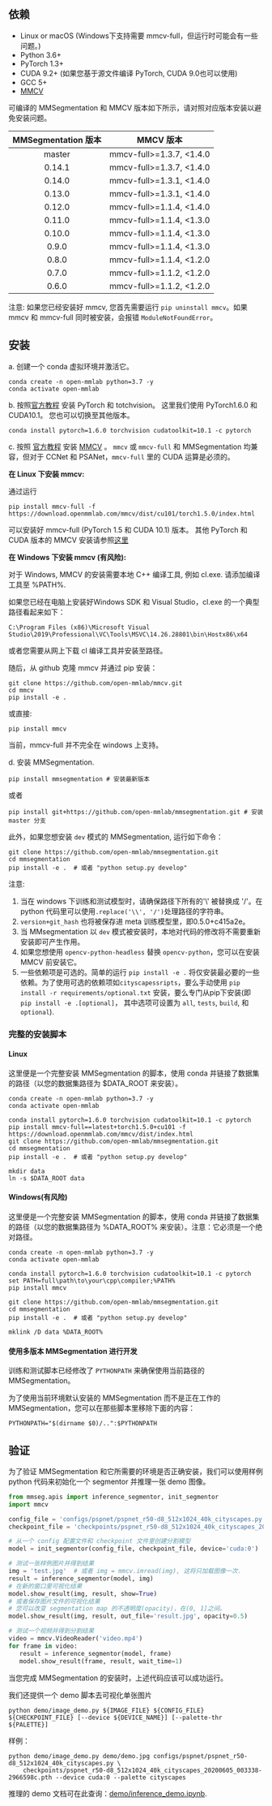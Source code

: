 ## 依赖

- Linux or macOS (Windows下支持需要 mmcv-full，但运行时可能会有一些问题。)
- Python 3.6+
- PyTorch 1.3+
- CUDA 9.2+ (如果您基于源文件编译 PyTorch, CUDA 9.0也可以使用)
- GCC 5+
- [MMCV](https://mmcv.readthedocs.io/en/latest/#installation)

可编译的 MMSegmentation 和 MMCV 版本如下所示，请对照对应版本安装以避免安装问题。

| MMSegmentation 版本 |    MMCV 版本     |
|:-------------------:|:-------------------:|
| master              | mmcv-full>=1.3.7, <1.4.0 |
| 0.14.1              | mmcv-full>=1.3.7, <1.4.0 |
| 0.14.0              | mmcv-full>=1.3.1, <1.4.0 |
| 0.13.0              | mmcv-full>=1.3.1, <1.4.0 |
| 0.12.0              | mmcv-full>=1.1.4, <1.4.0 |
| 0.11.0              | mmcv-full>=1.1.4, <1.3.0 |
| 0.10.0              | mmcv-full>=1.1.4, <1.3.0 |
| 0.9.0               | mmcv-full>=1.1.4, <1.3.0 |
| 0.8.0               | mmcv-full>=1.1.4, <1.2.0 |
| 0.7.0               | mmcv-full>=1.1.2, <1.2.0 |
| 0.6.0               | mmcv-full>=1.1.2, <1.2.0 |

注意: 如果您已经安装好 mmcv, 您首先需要运行 `pip uninstall mmcv`。如果 mmcv 和 mmcv-full 同时被安装，会报错 `ModuleNotFoundError`。

## 安装

a. 创建一个 conda 虚拟环境并激活它。

```shell
conda create -n open-mmlab python=3.7 -y
conda activate open-mmlab

```

b. 按照[官方教程](https://pytorch.org/) 安装 PyTorch 和 totchvision。
这里我们使用 PyTorch1.6.0 和 CUDA10.1。
您也可以切换至其他版本。

```shell
conda install pytorch=1.6.0 torchvision cudatoolkit=10.1 -c pytorch
```

c. 按照 [官方教程](https://mmcv.readthedocs.io/en/latest/#installation) 安装 [MMCV](https://mmcv.readthedocs.io/en/latest/) 。
`mmcv` 或 `mmcv-full` 和 MMSegmentation 均兼容，但对于 CCNet 和 PSANet，`mmcv-full` 里的 CUDA 运算是必须的。

**在 Linux 下安装 mmcv:**

通过运行

```shell
pip install mmcv-full -f https://download.openmmlab.com/mmcv/dist/cu101/torch1.5.0/index.html
```

可以安装好 mmcv-full (PyTorch 1.5 和 CUDA 10.1) 版本。
其他 PyTorch 和 CUDA 版本的 MMCV 安装请参照[这里](https://mmcv.readthedocs.io/en/latest/#install-with-pip)

**在 Windows 下安装 mmcv (有风险):**

对于 Windows, MMCV 的安装需要本地 C++ 编译工具, 例如 cl.exe. 请添加编译工具至 %PATH%.

如果您已经在电脑上安装好Windows SDK 和 Visual Studio，cl.exe 的一个典型路径看起来如下：

```shell
C:\Program Files (x86)\Microsoft Visual Studio\2019\Professional\VC\Tools\MSVC\14.26.28801\bin\Hostx86\x64
```

或者您需要从网上下载 cl 编译工具并安装至路径。

随后，从 github 克隆 mmcv 并通过 pip 安装：

```shell
git clone https://github.com/open-mmlab/mmcv.git
cd mmcv
pip install -e .
```

或直接:

```shell
pip install mmcv
```

当前，mmcv-full 并不完全在 windows 上支持。

d. 安装 MMSegmentation.

```shell
pip install mmsegmentation # 安装最新版本
```

或者

```shell
pip install git+https://github.com/open-mmlab/mmsegmentation.git # 安装 master 分支
```

此外，如果您想安装 `dev` 模式的 MMSegmentation, 运行如下命令：

```shell
git clone https://github.com/open-mmlab/mmsegmentation.git
cd mmsegmentation
pip install -e .  # 或者 "python setup.py develop"
```

注意:

1. 当在 windows 下训练和测试模型时，请确保路径下所有的'\\' 被替换成 '/'。在 python 代码里可以使用`.replace('\\', '/')`处理路径的字符串。
2. `version+git_hash` 也将被保存进 meta 训练模型里，即0.5.0+c415a2e。
3. 当 MMsegmentation 以 `dev` 模式被安装时，本地对代码的修改将不需要重新安装即可产生作用。
4. 如果您想使用 `opencv-python-headless` 替换 `opencv-python`，您可以在安装 MMCV 前安装它。
5. 一些依赖项是可选的。简单的运行 `pip install -e .` 将仅安装最必要的一些依赖。为了使用可选的依赖项如`cityscapessripts`，要么手动使用 `pip install -r requirements/optional.txt` 安装，要么专门从pip下安装(即 `pip install -e .[optional]`， 其中选项可设置为 `all`, `tests`, `build`, 和 `optional`).

### 完整的安装脚本

#### Linux

这里便是一个完整安装 MMSegmentation 的脚本，使用 conda 并链接了数据集的路径（以您的数据集路径为 $DATA_ROOT 来安装）。

```shell
conda create -n open-mmlab python=3.7 -y
conda activate open-mmlab

conda install pytorch=1.6.0 torchvision cudatoolkit=10.1 -c pytorch
pip install mmcv-full==latest+torch1.5.0+cu101 -f https://download.openmmlab.com/mmcv/dist/index.html
git clone https://github.com/open-mmlab/mmsegmentation.git
cd mmsegmentation
pip install -e .  # 或者 "python setup.py develop"

mkdir data
ln -s $DATA_ROOT data
```

#### Windows(有风险)

这里便是一个完整安装 MMSegmentation 的脚本，使用 conda 并链接了数据集的路径（以您的数据集路径为 %DATA_ROOT% 来安装）。注意：它必须是一个绝对路径。

```shell
conda create -n open-mmlab python=3.7 -y
conda activate open-mmlab

conda install pytorch=1.6.0 torchvision cudatoolkit=10.1 -c pytorch
set PATH=full\path\to\your\cpp\compiler;%PATH%
pip install mmcv

git clone https://github.com/open-mmlab/mmsegmentation.git
cd mmsegmentation
pip install -e .  # 或者 "python setup.py develop"

mklink /D data %DATA_ROOT%
```

#### 使用多版本 MMSegmentation 进行开发

训练和测试脚本已经修改了 `PYTHONPATH` 来确保使用当前路径的MMSegmentation。

为了使用当前环境默认安装的 MMSegmentation 而不是正在工作的 MMSegmentation，您可以在那些脚本里移除下面的内容：

```shell
PYTHONPATH="$(dirname $0)/..":$PYTHONPATH
```

## 验证

为了验证 MMSegmentation 和它所需要的环境是否正确安装，我们可以使用样例 python 代码来初始化一个 segmentor 并推理一张 demo 图像。

```python
from mmseg.apis import inference_segmentor, init_segmentor
import mmcv

config_file = 'configs/pspnet/pspnet_r50-d8_512x1024_40k_cityscapes.py'
checkpoint_file = 'checkpoints/pspnet_r50-d8_512x1024_40k_cityscapes_20200605_003338-2966598c.pth'

# 从一个 config 配置文件和 checkpoint 文件里创建分割模型
model = init_segmentor(config_file, checkpoint_file, device='cuda:0')

# 测试一张样例图片并得到结果
img = 'test.jpg'  # 或者 img = mmcv.imread(img), 这将只加载图像一次．
result = inference_segmentor(model, img)
# 在新的窗口里可视化结果
model.show_result(img, result, show=True)
# 或者保存图片文件的可视化结果
# 您可以改变 segmentation map 的不透明度(opacity)，在(0, 1]之间。
model.show_result(img, result, out_file='result.jpg', opacity=0.5)

# 测试一个视频并得到分割结果
video = mmcv.VideoReader('video.mp4')
for frame in video:
   result = inference_segmentor(model, frame)
   model.show_result(frame, result, wait_time=1)
```

当您完成 MMSegmentation 的安装时，上述代码应该可以成功运行。

我们还提供一个 demo 脚本去可视化单张图片

```shell
python demo/image_demo.py ${IMAGE_FILE} ${CONFIG_FILE} ${CHECKPOINT_FILE} [--device ${DEVICE_NAME}] [--palette-thr ${PALETTE}]
```

样例：

```shell
python demo/image_demo.py demo/demo.jpg configs/pspnet/pspnet_r50-d8_512x1024_40k_cityscapes.py \
    checkpoints/pspnet_r50-d8_512x1024_40k_cityscapes_20200605_003338-2966598c.pth --device cuda:0 --palette cityscapes
```

推理的 demo 文档可在此查询：[demo/inference_demo.ipynb](../demo/inference_demo.ipynb).
